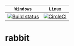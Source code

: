 | **`Windows`** | **`Linux`** |
|-------------|-------------|
[![Build status](https://ci.appveyor.com/api/projects/status/tcx4nbu4yb3qubhu/branch/master?svg=true)](https://ci.appveyor.com/project/rokoDev/rabbit/branch/master)|[![CircleCI](https://circleci.com/gh/rokoDev/rabbit/tree/master.svg?style=svg)](https://circleci.com/gh/rokoDev/rabbit/tree/master)|

# rabbit
